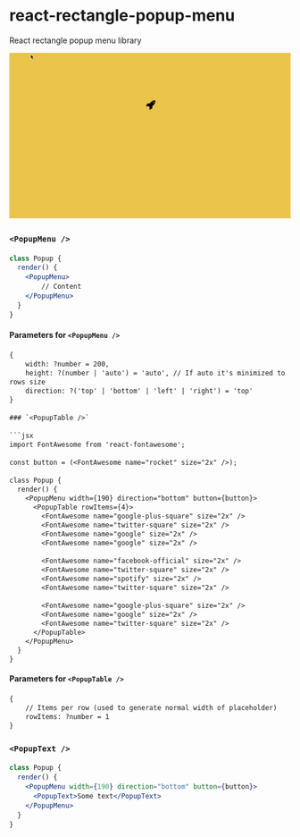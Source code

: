 # react-rectangle-popup-menu
React rectangle popup menu library

![](./assets/record.gif)

### `<PopupMenu />`

```jsx
class Popup {
  render() {
    <PopupMenu>
    	// Content
    </PopupMenu>
  }
}
```

#### Parameters for `<PopupMenu />`

```
{
	width: ?number = 200,
	height: ?(number | 'auto') = 'auto', // If auto it's minimized to rows size
	direction: ?('top' | 'bottom' | 'left' | 'right') = 'top'
}

### `<PopupTable />`

```jsx
import FontAwesome from 'react-fontawesome';

const button = (<FontAwesome name="rocket" size="2x" />);

class Popup {
  render() {
    <PopupMenu width={190} direction="bottom" button={button}>
      <PopupTable rowItems={4}>
        <FontAwesome name="google-plus-square" size="2x" />
        <FontAwesome name="twitter-square" size="2x" />
        <FontAwesome name="google" size="2x" />
        <FontAwesome name="google" size="2x" />

        <FontAwesome name="facebook-official" size="2x" />
        <FontAwesome name="twitter-square" size="2x" />
        <FontAwesome name="spotify" size="2x" />
        <FontAwesome name="twitter-square" size="2x" />

        <FontAwesome name="google-plus-square" size="2x" />
        <FontAwesome name="google" size="2x" />
        <FontAwesome name="twitter-square" size="2x" />
      </PopupTable>
    </PopupMenu>
  }
}
```

#### Parameters for `<PopupTable />`

```
{
	// Items per row (used to generate normal width of placeholder)
	rowItems: ?number = 1
}
```

### `<PopupText />`
```jsx
class Popup {
  render() {
    <PopupMenu width={190} direction="bottom" button={button}>
      <PopupText>Some text</PopupText>
    </PopupMenu>
  }
}
```